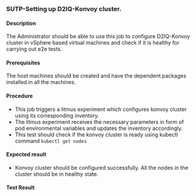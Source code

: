 ### SUTP-Setting up D2IQ-Konvoy cluster.

#### Description

The Administrator should be able to use this job to configure D2IQ-Konvoy cluster in vSphere based virtual machines and check if it is healthy for carrying out e2e tests.

#### Prerequisites

The host machines should be created and have the dependent packages installed in all the machines.

#### Procedure

- This job triggers a litmus experiment which configures konvoy cluster using its corresponding inventory.
- The litmus experiment receives the necessary parameters in form of pod environmental variables and updates the inventory accordingly.
- This test should check if the konvoy cluster is ready using kubectl command ```kubectl get nodes```

#### Expected result

- Konvoy cluster should be configured successfully. All the nodes in the cluster should be in healthy state. 

#### Test Result

